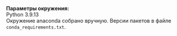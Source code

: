 __Параметры окружения:__<br>
Python 3.9.13<br>
Окружение anaconda собрано вручную. Версии пакетов в файле `conda_requirements.txt`.

